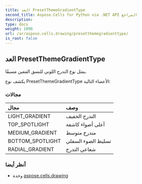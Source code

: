 ```yaml
---
title: العد PresetThemeGradientType
second_title: Aspose.Cells for Python via .NET API المراجع
description:
type: docs
weight: 1090
url: /ar/aspose.cells.drawing/presetthemegradienttype/
is_root: false
---
```

##  العد PresetThemeGradientType
يمثل نوع التدرج اللوني للنسق المعين مسبقًا.



يكشف نوع PresetThemeGradientType الأعضاء التالية:

###  مجالات
| مجال| وصف|
| :- | :- |
| LIGHT_GRADIENT | التدرج الخفيف|
| TOP_SPOTLIGHT | أعلى أضواء كاشفة|
| MEDIUM_GRADIENT | متدرج متوسط|
| BOTTOM_SPOTLIGHT | تسليط الضوء السفلي|
| RADIAL_GRADIENT | شعاعي التدرج|



###  أنظر أيضا
* وحدة [aspose.cells.drawing](..)
